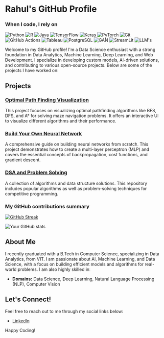 # Rahul's GitHub Profile
<h3>When I code, I rely on</h3>
<p>
  <img alt="Python" src="https://img.shields.io/badge/-Python-3776AB?style=flat-square&logo=python&logoColor=white" />
  <img alt="R" src="https://img.shields.io/badge/-R-276DC3?style=flat-square&logo=r&logoColor=white" />
  <img alt="Java" src="https://img.shields.io/badge/-Java-007396?style=flat-square&logo=java&logoColor=white" />
  <img alt="TensorFlow" src="https://img.shields.io/badge/-TensorFlow-FF6F00?style=flat-square&logo=tensorflow&logoColor=white" />
  <img alt="Keras" src="https://img.shields.io/badge/-Keras-D00000?style=flat-square&logo=keras&logoColor=white" />
  <img alt="PyTorch" src="https://img.shields.io/badge/-PyTorch-EE4C2C?style=flat-square&logo=pytorch&logoColor=white" />
  <img alt="Git" src="https://img.shields.io/badge/-Git-F05032?style=flat-square&logo=git&logoColor=white" />
  <img alt="GitHub Actions" src="https://img.shields.io/badge/-Github_Actions-2088FF?style=flat-square&logo=github-actions&logoColor=white" />
  <img alt="Tableau" src="https://img.shields.io/badge/-Tableau-E97627?style=flat-square&logo=tableau&logoColor=white" />
  <img alt="PostgreSQL" src="https://img.shields.io/badge/-PostgreSQL-336791?style=flat-square&logo=postgresql&logoColor=white" />
  <img alt="GAN" src="https://img.shields.io/badge/-D3.js-F9A03C?style=flat-square&logo=d3.js&logoColor=white" />
  <img alt="StreamLit" src="https://img.shields.io/badge/-NetworkX-FFB833?style=flat-square&logo=networkx&logoColor=white" />
  <img alt="LLM's" src="https://img.shields.io/badge/-Google_Cloud_Platform-1A73E8?style=flat-square&logo=google-cloud&logoColor=white" />
</p>

Welcome to my GitHub profile! I'm a Data Science enthusiast with a strong foundation in Data Analytics, Machine Learning, Deep Learning, and Web Development. I specialize in developing custom models, AI-driven solutions, and contributing to various open-source projects. Below are some of the projects I have worked on:

## Projects

### [Optimal Path Finding Visualization](https://github.com/Rahul20037237/Optimial_path_finding_viz)
This project focuses on visualizing optimal pathfinding algorithms like BFS, DFS, and A* for solving maze navigation problems. It offers an interactive UI to visualize different algorithms and their performance.

### [Build Your Own Neural Network](https://github.com/Rahul20037237/Build_your_own_NN)
A comprehensive guide on building neural networks from scratch. This project demonstrates how to create a multi-layer perceptron (MLP) and covers the essential concepts of backpropagation, cost functions, and gradient descent.

### [DSA and Problem Solving](https://github.com/Rahul20037237/DSA_and_problem_solving)
A collection of algorithms and data structure solutions. This repository includes popular algorithms  as well as problem-solving techniques for competitive programming.

<h3>My GitHub contributions summary</h3>

[![GitHub Streak](https://github-readme-streak-stats.herokuapp.com?user=your_username&theme=dark&ring=fb4362&file=fb4362&currStreakNum=fb4362&currStreakLabel=fb4362&hide_border=true)](https://git.io/streak-stats)

![Your GitHub stats](https://github-readme-stats.vercel.app/api?username=your_username&hide_border=true&show_icons=true&bg_color=151515&title_color=fb4362&icon_color=fb4362&text_bold=false&text_color=9e9e9e)
## About Me

I recently graduated with a B.Tech in Computer Science, specializing in Data Analytics, from VIT. I am passionate about AI, Machine Learning, and Data Science, with a focus on building efficient models and algorithms for real-world problems. I am also highly skilled in:

- **Domains:** Data Science, Deep Learning, Natural Language Processing (NLP), Computer Vision

## Let's Connect!

Feel free to reach out to me through my social links below:
- [LinkedIn](https://www.linkedin.com/in/)

Happy Coding!
